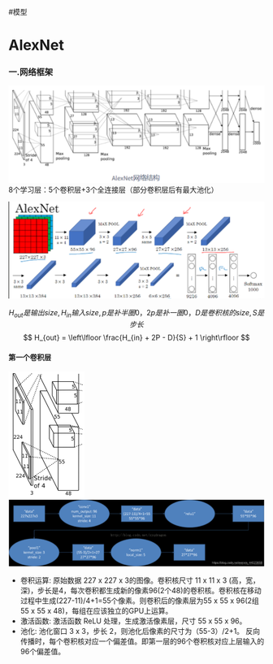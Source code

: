 #模型

# AlexNet
### 一.网络框架
![AlexNet1](jpg/AlexNet1.png)
8个学习层：5个卷积层+3个全连接层（部分卷积层后有最大池化）

![AlexNet2](jpg/AlexNet2.png)

$$
H_{out}是输出size,H_{in}输入size,p是补半圈0，2p是补一圈0，D是卷积核的size,S是步长
$$
$$ 
H_{out} = \left\lfloor \frac{H_{in} + 2P - D}{S} + 1 \right\rfloor
$$

#### 第一个卷积层
![ALexNet3](jpg/AlexNet3.png)
![ALexNet4](jpg/AlexNet4.png)
- 卷积运算: 原始数据 227 x 227 x 3的图像。卷积核尺寸 11 x 11 x 3 (高，宽，深)，步长是4，每次卷积都生成新的像素96(2个48)的卷积核。卷积核在移动过程中生成(227-11)/4+1=55个像素。则卷积后的像素层为55 x 55 x 96(2组 55 x 55 x 48)，每组在应该独立的GPU上运算。
- 激活函数: 激活函数 ReLU 处理，生成激活像素层，尺寸 55 x 55 x 96。
- 池化: 池化窗口 3 x 3，步长 2，则池化后像素的尺寸为（55-3）/2+1。
反向传播时，每个卷积核对应一个偏差值。即第一层的96个卷积核对应上层输入的96个偏差值。

